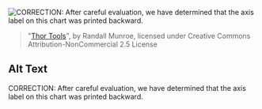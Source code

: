 ![CORRECTION: After careful evaluation, we have determined that the axis label on this chart was printed backward.](https://imgs.xkcd.com/comics/thor_tools.png)
> "[Thor Tools](https://xkcd.com/2097/)", by Randall Munroe, licensed under Creative Commons Attribution-NonCommercial 2.5 License

## Alt Text
CORRECTION: After careful evaluation, we have determined that the axis label on this chart was printed backward.
